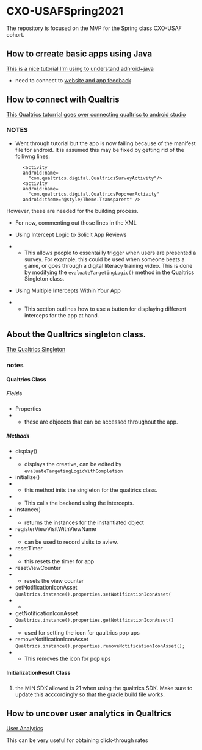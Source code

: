 # CXO-USAFSpring2021
The repository is focused on the MVP for the Spring class CXO-USAF cohort.
 ## How to crreate basic apps using Java

[This is a nice tutorial I'm using to understand adnroid+java](https://developer.android.com/codelabs/build-your-first-android-app#3)

* need to connect to [website and app feedback](https://www.qualtrics.com/support/website-app-feedback/common-use-cases/mobile-app-feedback-project/)
## How to connect with Qualtris

[This Qualtrics tutorrial goes over connecting qualtrisc to android studio](https://api.qualtrics.com/sdks/docs/SDKs/Mobile%20Android%20Intercept%20SDK/getting-started-with-mobile-app-sdk-on-android.md)

### NOTES

* Went through tutorial but the app is now failing because of the manifest file for android. It is assumed this may be fixed by getting rid of the folliwng lines: 

```
      <activity 
      android:name=
        "com.qualtrics.digital.QualtricsSurveyActivity"/>
      <activity
      android:name=
        "com.qualtrics.digital.QualtricsPopoverActivity" 
      android:theme="@style/Theme.Transparent" />
```

However, these are  needed for the building process. 

* For now, commenting out those lines in the XML

* Using Intercept Logic to Solicit App Reviews
* * This allows people to essentailly trigger when users are presented a survey. For example, this could be used when someone beats a game, or goes through a digital literacy training video. This is done by modifying the `evaluateTargetingLogic()` method in the Qualtrics Singleton class.  
* Using Multiple Intercepts Within Your App
* * This section outlines how to use a button for displaying different interceps for the app at hand. 

## About the Qualtrics singleton class.

[The Qualtrics Singleton](https://api.qualtrics.com/sdks/docs/SDKs/Mobile%20Android%20Intercept%20SDK/app-feedback-android-api-reference-1.md)

### notes


#### Qualtrics Class

##### Fields
* Properties
* * these are objeccts that can be accessed throughout the app. 

##### Methods
* display()
* * displays the creative, can be edited by `evaluateTargetingLogicWithCompletion`
* initialize()
* * this method inits the singleton for the qualtrics class. 
* * This calls the backend using the intercepts. 
* instance() 
* * returns the instances for the instantiated object
* registerViewVisitWithViewName
* * can be used to record visits to aview.
* resetTimer
* * this resets the timer for app
*  resetViewCounter
* * resets the view counter 
* setNotificationIconAsset `Qualtrics.instance().properties.setNotificationIconAsset(`
* * 
* getNotificationIconAsset `Qualtrics.instance().properties.getNotificationIconAsset()`
* * used for setting the icon for qaultrics pop ups 
* removeNotificationIconAsset `Qualtrics.instance().properties.removeNotificationIconAsset();`
* * This removes the icon for pop ups

#### InitializationResult Class

##### 

#####

1. the MIN SDK allowed is 21 when using the qualtrics SDK. Make sure to update this acccordingly so that the gradle build file works. 

## How to uncover user analytics in Qualtrics
[User Analytics](https://api.qualtrics.com/sdks/docs/SDKs/Mobile%20Android%20Intercept%20SDK/user-analytics-with-the-mobile-app-sdk-4.md)

This can be very useful for obtaining click-through rates
